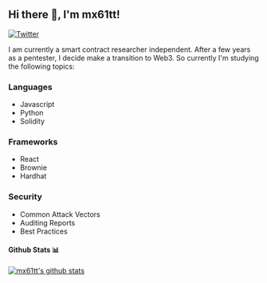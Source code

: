 <h2> Hi there 👋, I'm mx61tt! </h2>
    
[![Twitter](https://img.shields.io/badge/Twitter-1DA1F2?style=for-the-badge&logo=twitter&logoColor=white)](https://twitter.com/mx61tt)


I am currently a smart contract researcher independent. After a few years as a pentester, I decide make a transition to Web3. So currently I'm studying the following topics:

### Languages

- Javascript
- Python
- Solidity

### Frameworks

- React
- Brownie
- Hardhat

### Security

- Common Attack Vectors
- Auditing Reports
- Best Practices

#### Github Stats 📊

[![mx61tt's github stats](https://github-readme-stats.vercel.app/api?username=mx61tt)](https://github.com/anuraghazra/github-readme-stats)
